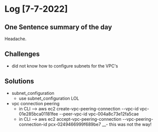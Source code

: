 # Log [7-7-2022]

## One Sentence summary of the day
Headache.

## Challenges
- did not know how to configure subnets for the VPC's

## Solutions
- subnet_configuration 
  - use subnet_configuration LOL
- vpc connection peering
  - in CLI --> aws ec2 create-vpc-peering-connection --vpc-id vpc-01e285bca01181fee --peer-vpc-id vpc-004a8c73e12fa5cae
  - in CLI -->    aws ec2 accept-vpc-peering-connection --vpc-peering-connection-id pcx-0249466999f689be7
__- this was not the way!
